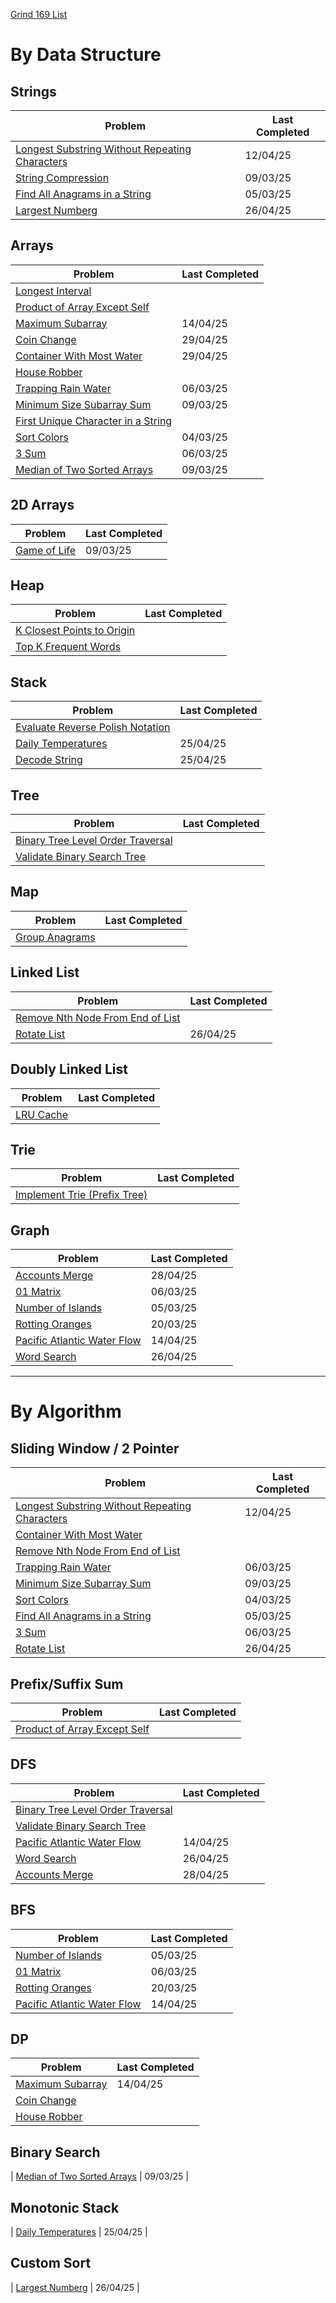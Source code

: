 [Grind 169 List](https://www.techinterviewhandbook.org/grind75/?weeks=26&grouping=none&difficulty=Medium&difficulty=Hard&hours=40)

# By Data Structure

## Strings

| Problem                                                                                               | Last Completed |
| ----------------------------------------------------------------------------------------------------- | -------------- |
| [Longest Substring Without Repeating Characters](longest-substring-without-repeating-characters.java) | 12/04/25       |
| [String Compression](string-compression.java)                                                         | 09/03/25       |
| [Find All Anagrams in a String](find-all-anagrams-in-a-string.java)                                   | 05/03/25       |
| [Largest Numberg](largest-number.java)                                                                | 26/04/25       |

## Arrays

| Problem                                                                       | Last Completed |
| ----------------------------------------------------------------------------- | -------------- |
| [Longest Interval](insert-interval.java)                                      |                |
| [Product of Array Except Self](product-of-array-except-self.java)             |                |
| [Maximum Subarray](maximum-subarray.java)                                     | 14/04/25       |
| [Coin Change](coin-change.java)                                               | 29/04/25       |
| [Container With Most Water](container-with-most-water.java)                   | 29/04/25       |
| [House Robber](house-robber.java)                                             |                |
| [Trapping Rain Water](trapping-rain-water.java)                               | 06/03/25       |
| [Minimum Size Subarray Sum](minimum-size-subarray-sum.java)                   | 09/03/25       |
| [First Unique Character in a String](first-unique-character-in-a-string.java) |                |
| [Sort Colors](sort-colors.java)                                               | 04/03/25       |
| [3 Sum](3sum.java)                                                            | 06/03/25       |
| [Median of Two Sorted Arrays](median-of-two-sorted-arrays.java)               | 09/03/25       |

## 2D Arrays

| Problem                           | Last Completed |
| --------------------------------- | -------------- |
| [Game of Life](game-of-life.java) | 09/03/25       |

## Heap

| Problem                                                       | Last Completed |
| ------------------------------------------------------------- | -------------- |
| [K Closest Points to Origin](k-closest-points-to-origin.java) |                |
| [Top K Frequent Words](top-k-frequent-words.java)             |                |

## Stack

| Problem                                                                   | Last Completed |
| ------------------------------------------------------------------------- | -------------- |
| [Evaluate Reverse Polish Notation](evaluate-reverse-polish-notation.java) |                |
| [Daily Temperatures](daily-temperatures.java)                             | 25/04/25       |
| [Decode String](decode-string.java)                                       | 25/04/25       |

## Tree

| Problem                                                                     | Last Completed |
| --------------------------------------------------------------------------- | -------------- |
| [Binary Tree Level Order Traversal](binary-tree-level-order-traversal.java) |                |
| [Validate Binary Search Tree](validate-binary-search-tree.java)             |                |

## Map

| Problem                               | Last Completed |
| ------------------------------------- | -------------- |
| [Group Anagrams](group-anagrams.java) |                |

## Linked List

| Problem                                                                   | Last Completed |
| ------------------------------------------------------------------------- | -------------- |
| [Remove Nth Node From End of List](remove-nth-node-from-end-of-list.java) |                |
| [Rotate List](rotate-list.java)                                           | 26/04/25       |

## Doubly Linked List

| Problem                     | Last Completed |
| --------------------------- | -------------- |
| [LRU Cache](lru-cache.java) |                |

## Trie

| Problem                                                         | Last Completed |
| --------------------------------------------------------------- | -------------- |
| [Implement Trie (Prefix Tree)](implement-trie-prefix-tree.java) |                |

## Graph

| Problem                                                         | Last Completed |
| --------------------------------------------------------------- | -------------- |
| [Accounts Merge](accounts-merge.java)                           | 28/04/25       |
| [01 Matrix](01-matrix.java)                                     | 06/03/25       |
| [Number of Islands](number-of-islands.java)                     | 05/03/25       |
| [Rotting Oranges](rotting-oranges.java)                         | 20/03/25       |
| [Pacific Atlantic Water Flow](pacific-atlantic-water-flow.java) | 14/04/25       |
| [Word Search](word-search.java)                                 | 26/04/25       |

---

# By Algorithm

## Sliding Window / 2 Pointer

| Problem                                                                                               | Last Completed |
| ----------------------------------------------------------------------------------------------------- | -------------- |
| [Longest Substring Without Repeating Characters](longest-substring-without-repeating-characters.java) | 12/04/25       |
| [Container With Most Water](container-with-most-water.java)                                           |                |
| [Remove Nth Node From End of List](remove-nth-node-from-end-of-list.java)                             |                |
| [Trapping Rain Water](trapping-rain-water.java)                                                       | 06/03/25       |
| [Minimum Size Subarray Sum](minimum-size-subarray-sum.java)                                           | 09/03/25       |
| [Sort Colors](sort-colors.java)                                                                       | 04/03/25       |
| [Find All Anagrams in a String](find-all-anagrams-in-a-string.java)                                   | 05/03/25       |
| [3 Sum](3sum.java)                                                                                    | 06/03/25       |
| [Rotate List](rotate-list.java)                                                                       | 26/04/25       |

## Prefix/Suffix Sum

| Problem                                                           | Last Completed |
| ----------------------------------------------------------------- | -------------- |
| [Product of Array Except Self](product-of-array-except-self.java) |                |

## DFS

| Problem                                                                     | Last Completed |
| --------------------------------------------------------------------------- | -------------- |
| [Binary Tree Level Order Traversal](binary-tree-level-order-traversal.java) |                |
| [Validate Binary Search Tree](validate-binary-search-tree.java)             |                |
| [Pacific Atlantic Water Flow](pacific-atlantic-water-flow.java)             | 14/04/25       |
| [Word Search](word-search.java)                                             | 26/04/25       |
| [Accounts Merge](accounts-merge.java)                                       | 28/04/25       |

## BFS

| Problem                                                         | Last Completed |
| --------------------------------------------------------------- | -------------- |
| [Number of Islands](number-of-islands.java)                     | 05/03/25       |
| [01 Matrix](01-matrix.java)                                     | 06/03/25       |
| [Rotting Oranges](rotting-oranges.java)                         | 20/03/25       |
| [Pacific Atlantic Water Flow](pacific-atlantic-water-flow.java) | 14/04/25       |

## DP

| Problem                                   | Last Completed |
| ----------------------------------------- | -------------- |
| [Maximum Subarray](maximum-subarray.java) | 14/04/25       |
| [Coin Change](coin-change.java)           |                |
| [House Robber](house-robber.java)         |                |

## Binary Search

| [Median of Two Sorted Arrays](median-of-two-sorted-arrays.java) | 09/03/25 |

## Monotonic Stack

| [Daily Temperatures](daily-temperatures.java) | 25/04/25 |

## Custom Sort

| [Largest Numberg](largest-number.java) | 26/04/25 |

